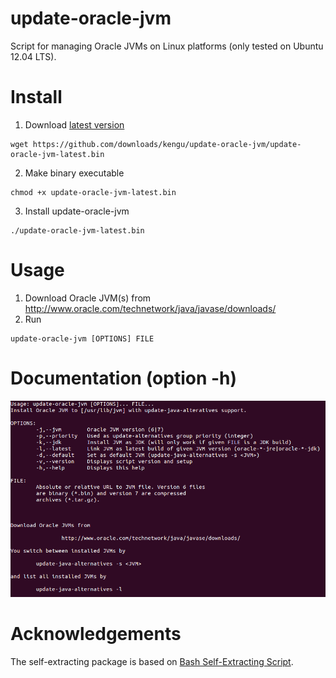 update-oracle-jvm
=================

Script for managing Oracle JVMs on Linux platforms (only tested on Ubuntu 12.04 LTS).

Install
=======

1. Download [latest version](https://github.com/downloads/kengu/update-oracle-jvm/update-oracle-jvm-latest.bin)
```
wget https://github.com/downloads/kengu/update-oracle-jvm/update-oracle-jvm-latest.bin
```
2. Make binary executable
```
chmod +x update-oracle-jvm-latest.bin
```
3. Install update-oracle-jvm
```
./update-oracle-jvm-latest.bin
```

Usage
=====

1. Download Oracle JVM(s) from http://www.oracle.com/technetwork/java/javase/downloads/
2. Run 
```
update-oracle-jvm [OPTIONS] FILE
```

Documentation (option -h)
=========================

![update-oracle-jvm-help](https://github.com/kengu/update-oracle-jvm/blob/master/docs/help.png?raw=true)

Acknowledgements
================

The self-extracting package is based on [Bash Self-Extracting Script](http://www.linuxjournal.com/node/1005818).
